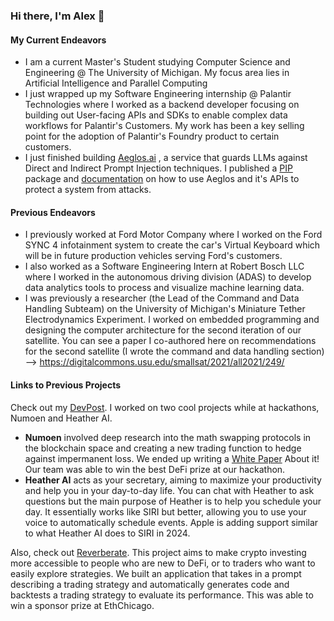 ### Hi there, I'm Alex 👋
#### My Current Endeavors
- I am a current Master's Student studying Computer Science and Engineering @ The University of Michigan. My focus area lies in Artificial Intelligence and Parallel Computing
- I just wrapped up my Software Engineering internship @ Palantir Technologies where I worked as a backend developer focusing on building out User-facing APIs and SDKs to enable complex data workflows for Palantir's Customers. My work has been a key selling point for the adoption of Palantir's Foundry product to certain customers.
- I just finished building [Aeglos.ai](https://aeglos.ai/) , a service that guards LLMs against Direct and Indirect Prompt Injection techniques. I published a [PIP](https://pypi.org/project/aeglos/) package and [documentation](https://docs.aeglos.ai/introduction) on how to use Aeglos and it's APIs to protect a system from attacks.
#### Previous Endeavors
- I previously worked at Ford Motor Company where I worked on the Ford SYNC 4 infotainment system to create the car's Virtual Keyboard which will be in future production vehicles serving Ford's customers.
- I also worked as a Software Engineering Intern at Robert Bosch LLC where I worked in the autonomous driving division (ADAS) to develop data analytics tools to process and visualize machine learning data.
- I was previously a researcher (the Lead of the Command and Data Handling Subteam) on the University of Michigan's Miniature Tether Electrodynamics Experiment. I worked on embedded programming and designing the computer architecture for the second iteration of our satellite. You can see a paper I co-authored here on recommendations for the second satellite (I wrote the command and data handling section) --> https://digitalcommons.usu.edu/smallsat/2021/all2021/249/

#### Links to Previous Projects
Check out my [DevPost](https://devpost.com/beloiual). I worked on two cool projects while at hackathons, Numoen and Heather AI. 
- **Numoen** involved deep research into the math swapping protocols in the blockchain space and creating a new trading function to hedge against impermanent loss. We ended up writing a [White Paper](https://drive.google.com/file/d/12F46ti6imxkx1Gf4B2KNOvEnopPWo7RS/view) About it! Our team was able to win the best DeFi prize at our hackathon.
- **Heather AI** acts as your secretary, aiming to maximize your productivity and help you in your day-to-day life. You can chat with Heather to ask questions but the main purpose of Heather is to help you schedule your day. It essentially works like SIRI but better, allowing you to use your voice to automatically schedule events. Apple is adding support similar to what Heather AI does to SIRI in 2024.

Also, check out [Reverberate](https://taikai.network/en/ethchicago/hackathons/ETHChicagoHackathon2023/projects/clmmb7ila04wztn01bj8ij16j/idea). This project aims to make crypto investing more accessible to people who are new to DeFi, or to traders who want to easily explore strategies. We built an application that takes in a prompt describing a trading strategy and automatically generates code and backtests a trading strategy to evaluate its performance.  This was able to win a sponsor prize at EthChicago.

